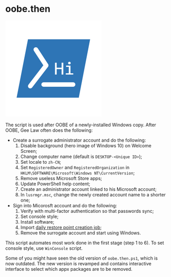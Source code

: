 # oobe.then

![](logo.png)

The script is used after OOBE of a newly-installed Windows copy. After OOBE, Gee Law often does the following:

- Create a surrogate administrator account and do the following:
  1. Disable background (hero image of Windows 10) on Welcome Screen;
  2. Change computer name (default is `DESKTOP-<Unique ID>`);
  3. Set locale to `zh-CN`;
  4. Set `RegisteredOwner` and `RegisteredOrganization` in `HKLM\SOFTWARE\Microsoft\Windows NT\CurrentVersion`;
  5. Remove useless Microsoft Store apps;
  6. Update PowerShell help content;
  7. Create an administrator account linked to his Microsoft account;
  8. In `lusrmgr.msc`, change the newly created account name to a shorter one;
- Sign into Micorosft account and do the following:
  1. Verify with multi-factor authentication so that passwords sync;
  2. Set console style;
  3. Install software;
  4. Import [daily restore point creation job](https://github.com/GeeLaw/daily-restore-point);
  5. Remove the surrogate account and start using Windows.

This script automates most work done in the first stage (step 1 to 6). To set console style, use `WinConsole` script.

Some of you might have seen the old version of `oobe.then.ps1`, which is now outdated. The new version is revamped and contains interactive interface to select which appx packages are to be removed.

